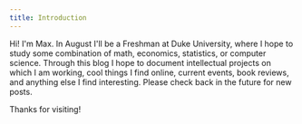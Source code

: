 ```yaml
---
title: Introduction
---
```


Hi! I'm Max. In August I'll be a Freshman at Duke University, where I hope to study some combination of math, economics, statistics, or computer science. 
Through this blog I hope to document intellectual projects on which I am working, cool things I find online, current events, book reviews, and anything else I find interesting. Please check back in the future for new posts. 

Thanks for visiting!